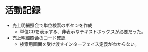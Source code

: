 # 活動記録

- 売上明細照会で単位検索のボタンを作成
  - 単位CDを表示する、非表示なテキストボックスが必要だった。
- 売上明細照会のコード確認
  - 検索用画面を受け渡すインターフェイス定義がわからない。